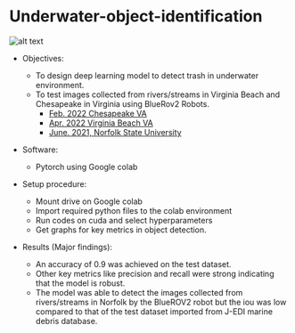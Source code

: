 # Underwater-object-identification

![alt text](https://github.com/CCCS-Team/Underwater-object-identification/blob/main/imag/Picture1.png)

- Objectives:
  - To design deep learning model to detect trash in underwater environment.
  - To test images collected from rivers/streams in Virginia Beach and Chesapeake in Virginia using BlueRov2 Robots.
    - [Feb. 2022 Chesapeake VA](https://www.youtube.com/watch?v=YhF9HH67f8I&t=549s) 
    - [Apr. 2022 Virginia Beach VA](https://www.youtube.com/watch?v=Ll-X1AXM-ss)
    - [June. 2021, Norfolk State University](https://www.youtube.com/watch?v=h12f7iS8UUI)
 
- Software:
  - Pytorch using Google colab
- Setup procedure:
  - Mount drive on Google colab
  - Import required python files to the colab environment
  - Run codes on cuda and select hyperparameters
  - Get graphs for key metrics in object detection.
- Results (Major findings):
  - An accuracy of 0.9 was achieved on the test dataset.
  - Other key metrics like precision and recall were strong indicating that the model is robust.
  - The model was able to detect the images collected from rivers/streams in Norfolk by the BlueROV2 robot but the iou was low compared to that of the test dataset imported from J-EDI marine debris database.
